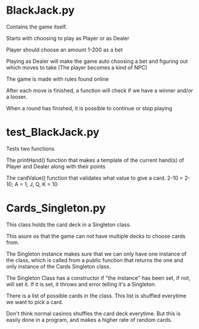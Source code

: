 # BlackJack.py
Contains the game itself.

Starts with choosing to play as Player or as Dealer

Player should choose an amount 1-200 as a bet

Playing as Dealer will make the game auto choosing a bet and figuring out which moves to take
(The player becomes a kind of NPC)

The game is made with rules found online

After each move is finished, a function will check if we have a winner and/or a looser.

When a round has finished, it is possible to continue or stop playing

# test_BlackJack.py
Tests two functions

The printHand() function that makes a template of the current hand(s) of Player and Dealer along with their points

The cardValue() function that validates what value to give a card. 2-10 = 2-10; A = 1; J, Q, K = 10

# Cards_Singleton.py
This class holds the card deck in a Singleton class.

This asure os that the game can not have multiple decks to choose cards from.

The Singleton instance makes sure that we can only have one instance of the class,
which is called from a public function that returns the one and only instance of the Cards Singleton class.

The Singleton Class has a constructor if "the instance" has been set, if not, will set it. If it is set, it throws and error telling it's a Singleton.

There is a list of possible cards in the class. This list is shuffled everytime we want to pick a card.

Don't think normal casinos shuffles the card deck everytime. But this is easily done in a program, and makes a higher rate of random cards.
